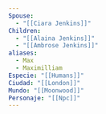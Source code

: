 ```yaml
---
Spouse:
  - "[[Ciara Jenkins]]"
Children:
  - "[[Alaina Jenkins]]"
  - "[[Ambrose Jenkins]]"
aliases:
  - Max
  - Maximilliam
Especie: "[[Humans]]"
Ciudad: "[[London]]"
Mundo: "[[Moonwood]]"
Personaje: "[[Npc]]"
---
```

